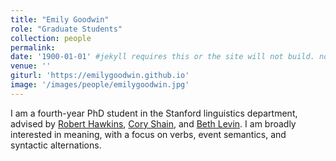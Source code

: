 ```yaml
---
title: "Emily Goodwin"
role: "Graduate Students"
collection: people
permalink: 
date: '1900-01-01' #jekyll requires this or the site will not build. not sure what it does yet. order?
venue: ''
giturl: 'https://emilygoodwin.github.io'
image: '/images/people/emilygoodwin.jpg'
---
```


I am a fourth-year PhD student in the Stanford linguistics department, advised by [Robert Hawkins](https://rdhawkins.com/), [Cory Shain](https://climblab.org/members/cory_shain), and [Beth Levin](https://web.stanford.edu/~bclevin/). I am broadly interested in meaning, with a focus on verbs, event semantics, and syntactic alternations.